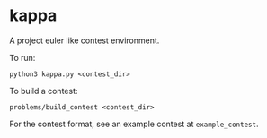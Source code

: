 # kappa

A project euler like contest environment.

To run:
```
python3 kappa.py <contest_dir>
```

To build a contest:
```
problems/build_contest <contest_dir>
```

For the contest format, see an example contest at `example_contest`.
